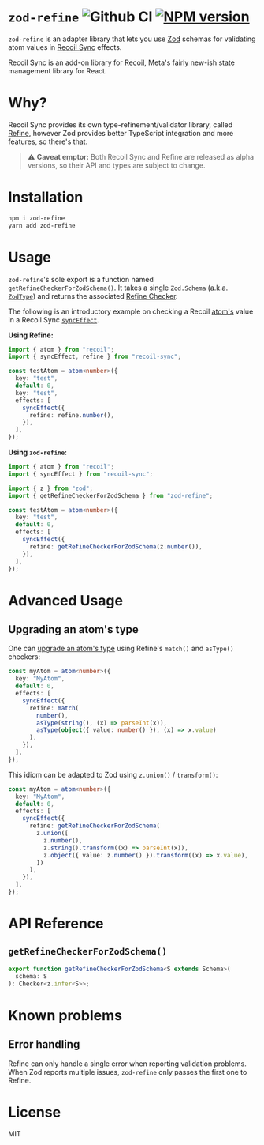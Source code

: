 # `zod-refine` ![Github CI](https://github.com/brncsk/zod-refine/actions/workflows/release.yml/badge.svg) [![NPM version](https://badge.fury.io/js/zod-refine.svg)](https://www.npmjs.com/package/zod-refine)

`zod-refine` is an adapter library that lets you use
[Zod](https://github.com/colinhacks/zod) schemas for validating atom values in
[Recoil Sync](https://recoiljs.org/docs/recoil-sync/introduction/) effects.

Recoil Sync is an add-on library for [Recoil](https://recoiljs.org), Meta's
fairly new-ish state management library for React.

# Why?

Recoil Sync provides its own type-refinement/validator library, called
[Refine](https://recoiljs.org/docs/refine/Introduction), however Zod provides
better TypeScript integration and more features, so there's that.

> ⚠️ **Caveat emptor:** Both Recoil Sync and Refine are released as alpha
> versions, so their API and types are subject to change.

# Installation

```sh
npm i zod-refine
yarn add zod-refine
```

# Usage

`zod-refine`'s sole export is a function named `getRefineCheckerForZodSchema()`.
It takes a single `Zod.Schema`
(a.k.a. [`ZodType`](https://zod.dev/?id=constraining-allowable-inputs))
and returns the associated
[Refine Checker](https://recoiljs.org/docs/refine/api/Checkers).

The following is an introductory example on checking a Recoil
[atom's](https://recoiljs.org/docs/basic-tutorial/atoms) value in a Recoil Sync
[`syncEffect`](https://recoiljs.org/docs/recoil-sync/sync-effect).

**Using Refine:**

```ts
import { atom } from "recoil";
import { syncEffect, refine } from "recoil-sync";

const testAtom = atom<number>({
  key: "test",
  default: 0,
  key: "test",
  effects: [
    syncEffect({
      refine: refine.number(),
    }),
  ],
});
```

**Using `zod-refine`:**

```ts
import { atom } from "recoil";
import { syncEffect } from "recoil-sync";

import { z } from "zod";
import { getRefineCheckerForZodSchema } from "zod-refine";

const testAtom = atom<number>({
  key: "test",
  default: 0,
  effects: [
    syncEffect({
      refine: getRefineCheckerForZodSchema(z.number()),
    }),
  ],
});
```

# Advanced Usage

## Upgrading an atom's type

One can
[upgrade an atom's type](https://recoiljs.org/docs/recoil-sync/sync-effect#upgrade-atom-type)
using Refine's `match()` and `asType()` checkers:

```ts
const myAtom = atom<number>({
  key: "MyAtom",
  default: 0,
  effects: [
    syncEffect({
      refine: match(
        number(),
        asType(string(), (x) => parseInt(x)),
        asType(object({ value: number() }), (x) => x.value)
      ),
    }),
  ],
});
```

This idiom can be adapted to Zod using `z.union()` / `transform()`:

```ts
const myAtom = atom<number>({
  key: "MyAtom",
  default: 0,
  effects: [
    syncEffect({
      refine: getRefineCheckerForZodSchema(
        z.union([
          z.number(),
          z.string().transform((x) => parseInt(x)),
          z.object({ value: z.number() }).transform((x) => x.value),
        ])
      ),
    }),
  ],
});
```

# API Reference

## `getRefineCheckerForZodSchema()`

```ts
export function getRefineCheckerForZodSchema<S extends Schema>(
  schema: S
): Checker<z.infer<S>>;
```

# Known problems

## Error handling

Refine can only handle a single error when reporting validation problems.
When Zod reports multiple issues, `zod-refine` only passes the first one to
Refine.

# License

MIT

